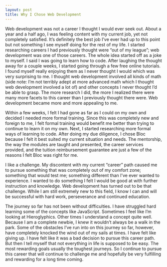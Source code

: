 ```yaml
---
layout: post
title: Why I Chose Web Development
---
```


Web development was not a career I thought I would ever seek out. About a year and a half ago, I was feeling content with my current job, yet not completely satisfied. It’s definitely the best job I’ve ever had up to this point but not something I see myself doing for the rest of my life. I started researching careers I had previously thought were “out of my league”; web development was one of those careers. The whole idea started off as a joke to myself. I said I was going to learn how to code.  After laughing the thought away for a couple weeks, I started going through a few free online tutorials. I found myself really enjoying them as I never thought I would which was very surprising to me. I thought web development involved all kinds of math (side note: I’m not terribly adept at more advanced math which I thought web development involved a lot of) and other concepts I never thought I’d be able to grasp. The more research I did, the more I realized there were many more facets to this career than I previously thought there were. Web development became more and more appealing to me.

Within a few weeks, I felt I had gone as far as I could on my own and decided I needed more formal training. Since this was completely new and foreign to me, I felt formal training would benefit me better than trying to continue to learn it on my own. Next, I started researching more formal ways of learning to code. After doing my due diligence, I chose Bloc because I felt it best suited my current situation and needs. The mentorship, the way the modules are taught and presented, the career services provided, and the tuition reimbursement guarantee are just a few of the reasons I felt Bloc was right for me.

I like a challenge. My discontent with my current “career” path caused me to pursue something that was completely out of my comfort zone; something that would test me; something different than I’ve ever wanted to experience. I wanted to do something I felt I would be good at with further instruction and knowledge. Web development has turned out to be that challenge. While I am still extremely new to this field, I know I can and will be successful with hard work, perseverance and continued education.  

The journey so far has not been without difficulties. I have struggled hard learning some of the concepts like JavaScript. Sometimes I feel like I’m looking at Hieroglyphics. Other times I understand a concept quite well. Because I am a complete newbie, I knew it wouldn’t always be a walk in the park. Some of the obstacles I’ve run into on this journey so far, however, have completely knocked the wind out of my sails at times. I have felt like giving up. I have felt like it was a bad decision to pursue this career path. But then I tell myself that not everything in life is supposed to be easy. The most rewarding goals usually the toughest journeys.  So I continue to pursue this career that will continue to challenge me and hopefully be very fulfilling and rewarding for a long time coming. 
